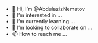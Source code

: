 - 👋 Hi, I’m @AbdulazizNematov
- 👀 I’m interested in ...
- 🌱 I’m currently learning ...
- 💞️ I’m looking to collaborate on ...
- 📫 How to reach me ...

<!---
AbdulazizNematov/AbdulazizNematov is a ✨ special ✨ repository because its `README.md` (this file) appears on your GitHub profile.
You can click the Preview link to take a look at your changes.
--->
